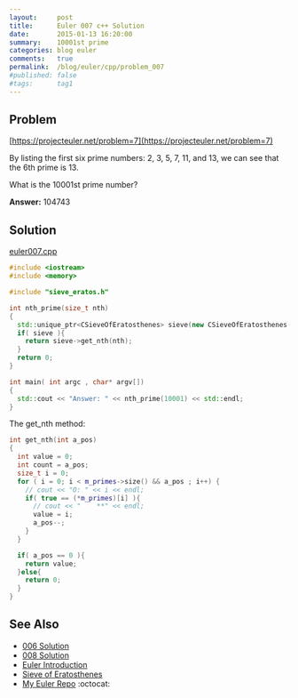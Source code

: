 ```yaml
---
layout:     post
title:      Euler 007 c++ Solution
date:       2015-01-13 16:20:00
summary:    10001st prime
categories: blog euler
comments:   true
permalink:  /blog/euler/cpp/problem_007
#published: false
#tags:      tag1
---
```


## Problem

[https://projecteuler.net/problem=7](https://projecteuler.net/problem=7)

By listing the first six prime numbers: 2, 3, 5, 7, 11, and 13,
we can see that the 6th prime is 13.

What is the 10001st prime number?

**Answer:** 104743

## Solution

[euler007.cpp](https://github.com/tvarley/euler/blob/master/cpp/src/euler007.cpp)

``` cpp
#include <iostream>
#include <memory>

#include "sieve_eratos.h"

int nth_prime(size_t nth)
{
  std::unique_ptr<CSieveOfEratosthenes> sieve(new CSieveOfEratosthenes(110000));
  if( sieve ){
    return sieve->get_nth(nth);
  }
  return 0;
}

int main( int argc , char* argv[])
{
  std::cout << "Answer: " << nth_prime(10001) << std::endl;
}
```

The get_nth method:

``` cpp
int get_nth(int a_pos)
{
  int value = 0;
  int count = a_pos;
  size_t i = 0;
  for ( i = 0; i < m_primes->size() && a_pos ; i++) {
    // cout << "O: " << i << endl;
    if( true == (*m_primes)[i] ){
      // cout << "    **" << endl;
      value = i;
      a_pos--;
    }
  }

  if( a_pos == 0 ){
    return value;
  }else{
    return 0;
  }
}
```

## See Also
* [006 Solution]({{site.baseurl}}/blog/euler/cpp/problem_006)
* [008 Solution]({{site.baseurl}}/blog/euler/cpp/problem_008)
* [Euler Introduction]({{site.baseurl}}/blog/euler/introduction)
* [Sieve of Eratosthenes]({{site.baseurl}}/blog/euler/cpp/sieve_eratosthenes)
* [My Euler Repo](https://github.com/tvarley/euler) :octocat:
